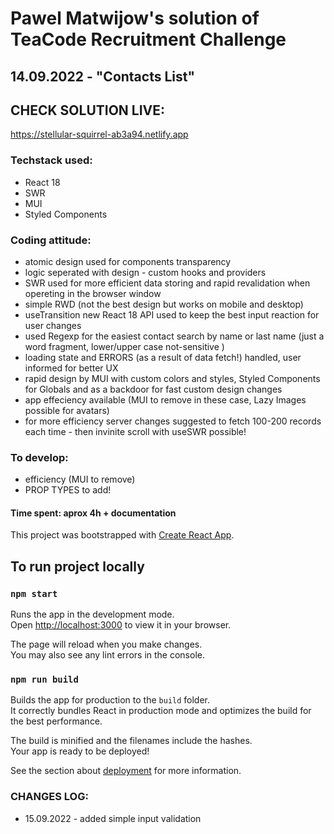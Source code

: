 # Pawel Matwijow's solution of TeaCode Recruitment Challenge
## 14.09.2022 - "Contacts List"


## CHECK SOLUTION LIVE:
https://stellular-squirrel-ab3a94.netlify.app


### Techstack used:

- React 18
- SWR
- MUI
- Styled Components

### Coding attitude:

- atomic design used for components transparency
- logic seperated with design - custom hooks and providers
- SWR used for more efficient data storing and rapid revalidation when opereting in the browser window
- simple RWD (not the best design but works on mobile and desktop)
- useTransition new React 18 API used to keep the best input reaction for user changes
- used Regexp for the easiest contact search by name or last name (just a word fragment, lower/upper case not-sensitive )
- loading state and ERRORS (as a result of data fetch!) handled, user informed for better UX
- rapid design by MUI with custom colors and styles, Styled Components for Globals and as a backdoor for fast custom design changes
- app effeciency available (MUI to remove in these case, Lazy Images possible for avatars)
- for more efficiency server changes suggested to fetch 100-200 records each time - then invinite scroll with useSWR possible!

### To develop:
- efficiency (MUI to remove)
- PROP TYPES to add!

#### Time spent: aprox 4h + documentation



This project was bootstrapped with [Create React App](https://github.com/facebook/create-react-app).

## To run project locally


### `npm start`

Runs the app in the development mode.\
Open [http://localhost:3000](http://localhost:3000) to view it in your browser.

The page will reload when you make changes.\
You may also see any lint errors in the console.


### `npm run build`

Builds the app for production to the `build` folder.\
It correctly bundles React in production mode and optimizes the build for the best performance.

The build is minified and the filenames include the hashes.\
Your app is ready to be deployed!

See the section about [deployment](https://facebook.github.io/create-react-app/docs/deployment) for more information.

### CHANGES LOG:
- 15.09.2022 - added simple input validation 

